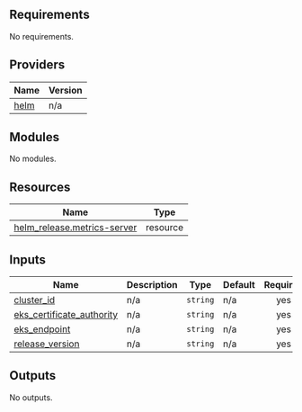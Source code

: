## Requirements

No requirements.

## Providers

| Name | Version |
|------|---------|
| <a name="provider_helm"></a> [helm](#provider\_helm) | n/a |

## Modules

No modules.

## Resources

| Name | Type |
|------|------|
| [helm_release.metrics-server](https://registry.terraform.io/providers/hashicorp/helm/latest/docs/resources/release) | resource |

## Inputs

| Name | Description | Type | Default | Required |
|------|-------------|------|---------|:--------:|
| <a name="input_cluster_id"></a> [cluster\_id](#input\_cluster\_id) | n/a | `string` | n/a | yes |
| <a name="input_eks_certificate_authority"></a> [eks\_certificate\_authority](#input\_eks\_certificate\_authority) | n/a | `string` | n/a | yes |
| <a name="input_eks_endpoint"></a> [eks\_endpoint](#input\_eks\_endpoint) | n/a | `string` | n/a | yes |
| <a name="input_release_version"></a> [release\_version](#input\_release\_version) | n/a | `string` | n/a | yes |

## Outputs

No outputs.